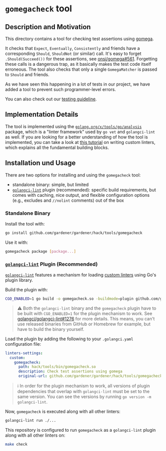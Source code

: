 # `gomegacheck` tool

## Description and Motivation

This directory contains a tool for checking test assertions using [gomega](https://github.com/onsi/gomega).

It checks that `Expect`, `Eventually`, `Consistently` and friends have a corresponding `Should`, `ShouldNot` (or similar) call.
It's easy to forget `.Should(Succeed())` for these assertions, see [onsi/gomega#561](https://github.com/onsi/gomega/issues/561).
Forgetting these calls is a dangerous trap, as it basically makes the test code itself erroneous.
The tool also checks that only a single `GomegaMatcher` is passed to `Should` and friends.

As we have seen this happening in a lot of tests in our project, we have added a tool to prevent such programmer-level errors.

You can also check out our [testing guideline](../../../docs/development/testing.md).

## Implementation Details

The tool is implemented using the [`golang.org/x/tools/go/analysis`](https://pkg.go.dev/golang.org/x/tools/go/analysis) package, which is a "linter framework" used by `go vet` and `golangci-lint` as well.
If you are looking for a better understanding of how the tool is implemented, you can take a look at [this tutorial](https://disaev.me/p/writing-useful-go-analysis-linter/) on writing custom linters, which explains all the fundamental building blocks.

## Installation und Usage

There are two options for installing and using the `gomegacheck` tool:

- standalone binary: simple, but limited
- [`golangci-lint`](https://golangci-lint.run/) plugin (recommended): specific build requirements, but comes with caching, nice output, and flexible configuration options (e.g., excludes and `//nolint` comments) out of the box

### Standalone Binary

Install the tool with:

```bash
go install github.com/gardener/gardener/hack/tools/gomegacheck
```

Use it with:
```bash
gomegacheck package [package...]
```

### [`golangci-lint`](https://golangci-lint.run/) Plugin (Recommended)

[`golangci-lint`](https://golangci-lint.run/) features a mechanism for loading [custom linters](https://golangci-lint.run/contributing/new-linters/#how-to-add-a-private-linter-to-golangci-lint) using Go's plugin library.

Build the plugin with:

```bash
CGO_ENABLED=1 go build -o gomegacheck.so -buildmode=plugin github.com/gardener/gardener/hack/tools/gomegacheck/plugin
```

> ⚠️ Both the `golangci-lint` binary and the `gomegacheck` plugin have to be built with `CGO_ENABLED=1` for the plugin mechanism to work. See [golangci/golangci-lint#1276](https://github.com/golangci/golangci-lint/issues/1276#issuecomment-665903858) for more details.
> This means, you can't use released binaries from GitHub or Homebrew for example, but have to build the binary yourself.

Load the plugin by adding the following to your `.golangci.yaml` configuration file:

```yaml
linters-settings:
  custom:
    gomegacheck:
      path: hack/tools/bin/gomegacheck.so
      description: Check test assertions using gomega
      original-url: github.com/gardener/gardener/hack/tools/gomegacheck
```

> ℹ️ In order for the plugin mechanism to work, all versions of plugin dependencies that overlap with `golangci-lint` must be set to the same version. You can see the versions by running `go version -m golangci-lint`.

Now, `gomegacheck` is executed along with all other linters:

```bash
golangci-lint run ./...
```

This repository is configured to run `gomegacheck` as a `golangci-lint` plugin along with all other linters on:

```bash
make check
```
